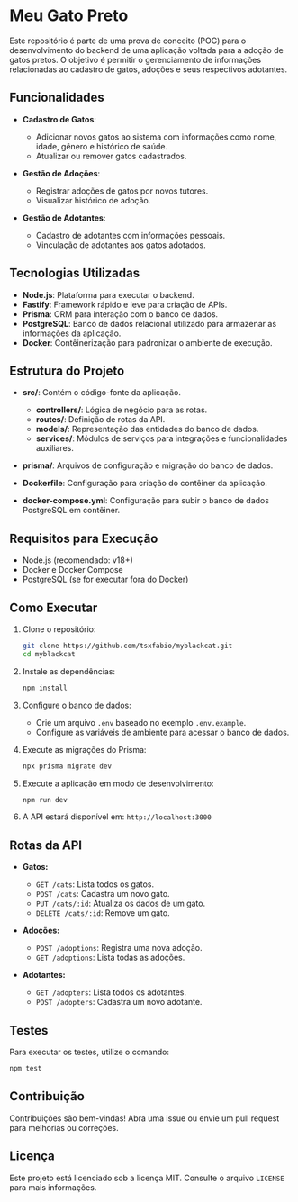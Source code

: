 # Meu Gato Preto

Este repositório é parte de uma prova de conceito (POC) para o desenvolvimento do backend de uma aplicação voltada para a adoção de gatos pretos. O objetivo é permitir o gerenciamento de informações relacionadas ao cadastro de gatos, adoções e seus respectivos adotantes.

## Funcionalidades

- **Cadastro de Gatos**:
  - Adicionar novos gatos ao sistema com informações como nome, idade, gênero e histórico de saúde.
  - Atualizar ou remover gatos cadastrados.

- **Gestão de Adoções**:
  - Registrar adoções de gatos por novos tutores.
  - Visualizar histórico de adoção.

- **Gestão de Adotantes**:
  - Cadastro de adotantes com informações pessoais.
  - Vinculação de adotantes aos gatos adotados.

## Tecnologias Utilizadas

- **Node.js**: Plataforma para executar o backend.
- **Fastify**: Framework rápido e leve para criação de APIs.
- **Prisma**: ORM para interação com o banco de dados.
- **PostgreSQL**: Banco de dados relacional utilizado para armazenar as informações da aplicação.
- **Docker**: Contêinerização para padronizar o ambiente de execução.

## Estrutura do Projeto

- **src/**: Contém o código-fonte da aplicação.
  - **controllers/**: Lógica de negócio para as rotas.
  - **routes/**: Definição de rotas da API.
  - **models/**: Representação das entidades do banco de dados.
  - **services/**: Módulos de serviços para integrações e funcionalidades auxiliares.

- **prisma/**: Arquivos de configuração e migração do banco de dados.
- **Dockerfile**: Configuração para criação do contêiner da aplicação.
- **docker-compose.yml**: Configuração para subir o banco de dados PostgreSQL em contêiner.

## Requisitos para Execução

- Node.js (recomendado: v18+)
- Docker e Docker Compose
- PostgreSQL (se for executar fora do Docker)

## Como Executar

1. Clone o repositório:
   ```bash
   git clone https://github.com/tsxfabio/myblackcat.git
   cd myblackcat
   ```

2. Instale as dependências:
   ```bash
   npm install
   ```

3. Configure o banco de dados:
   - Crie um arquivo `.env` baseado no exemplo `.env.example`.
   - Configure as variáveis de ambiente para acessar o banco de dados.

4. Execute as migrações do Prisma:
   ```bash
   npx prisma migrate dev
   ```

5. Execute a aplicação em modo de desenvolvimento:
   ```bash
   npm run dev
   ```

6. A API estará disponível em: `http://localhost:3000`

## Rotas da API

- **Gatos:**
  - `GET /cats`: Lista todos os gatos.
  - `POST /cats`: Cadastra um novo gato.
  - `PUT /cats/:id`: Atualiza os dados de um gato.
  - `DELETE /cats/:id`: Remove um gato.

- **Adoções:**
  - `POST /adoptions`: Registra uma nova adoção.
  - `GET /adoptions`: Lista todas as adoções.

- **Adotantes:**
  - `GET /adopters`: Lista todos os adotantes.
  - `POST /adopters`: Cadastra um novo adotante.

## Testes

Para executar os testes, utilize o comando:
```bash
npm test
```

## Contribuição

Contribuições são bem-vindas! Abra uma issue ou envie um pull request para melhorias ou correções.

## Licença

Este projeto está licenciado sob a licença MIT. Consulte o arquivo `LICENSE` para mais informações.

